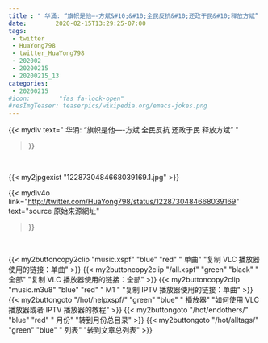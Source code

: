 ```yaml
---
title : " 华涌: “旗帜是他—-方斌&#10;&#10;全民反抗&#10;还政于民&#10;释放方斌”  "
date:        2020-02-15T13:29:25-07:00
tags:
 - twitter
 - HuaYong798
 - twitter_HuaYong798
 - 202002
 - 20200215
 - 20200215_13
categories:
 - 20200215
#icon:        "fas fa-lock-open"
#resImgTeaser: teaserpics/wikipedia.org/emacs-jokes.png
---
```


{{< mydiv text=" 华涌: “旗帜是他—-方斌&#10;&#10;全民反抗&#10;还政于民&#10;释放方斌”  "
>}}
<br>


 {{< my2jpgexist "1228730484668039169.1.jpg" >}}<br> 



{{< mydiv4o link="http://twitter.com/HuaYong798/status/1228730484668039169"
text="source 原始來源網址"
>}}


<br>



{{< my2buttoncopy2clip "music.xspf"        "blue"   "red"    " 单曲"  "复制 VLC 播放器使用的链接：单曲" >}} {{< my2buttoncopy2clip "/all.xspf"         "green"  "black"  " 全部"  "复制 VLC 播放器使用的链接：全部" >}} {{< my2buttoncopy2clip "music.m3u8"        "blue"   "red"    " M1 "    "复制 IPTV 播放器使用的链接：单曲" >}} {{< my2buttongoto      "/hot/helpxspf/"    "green"  "blue"   " 播放器" "如何使用 VLC 播放器或者 IPTV 播放器的教程" >}} {{< my2buttongoto      "/hot/endothers/"   "blue"   "red"    " 月份"   "转到月份总目录" >}} {{< my2buttongoto      "/hot/alltags/"     "green"  "blue"   " 列表"   "转到文章总列表" >}} 
